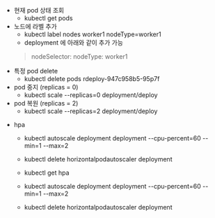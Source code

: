 - 현재 pod 상태 조회
    - kubectl get pods
- 노드에 라벨 추가 
    - kubectl label nodes worker1 nodeType=worker1
    - deployment 에 아래와 같이 추가 가능
    > nodeSelector:
    >   nodeType: worker1
* 특정 pod delete
    - kubectl delete pods rdeploy-947c958b5-95p7f 
 
* pod 중지 (replicas = 0)
    - kubectl scale --replicas=0 deployment/deploy
* pod 복원 (replicas = 2)
    - kubectl scale --replicas=2 deployment/deploy
- hpa
    * kubectl autoscale deployment deployment --cpu-percent=60 --min=1 --max=2 
    * kubectl delete horizontalpodautoscaler deployment
    * kubectl get hpa 

    * kubectl autoscale deployment deployment --cpu-percent=60 --min=1 --max=2 
    * kubectl delete horizontalpodautoscaler deployment 